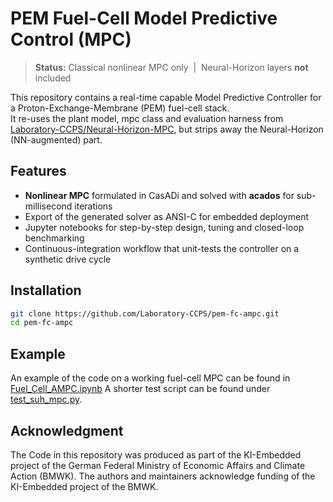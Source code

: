 # PEM Fuel-Cell Model Predictive Control (MPC)

> **Status:** Classical nonlinear MPC only &nbsp;|&nbsp; Neural-Horizon layers **not** included

This repository contains a real-time capable Model Predictive Controller for a
Proton-Exchange-Membrane (PEM) fuel-cell stack.  
It re-uses the plant model, mpc class and evaluation harness from
[Laboratory-CCPS/Neural-Horizon-MPC](https://github.com/Laboratory-CCPS/Neural-Horizon-MPC),
but strips away the Neural-Horizon (NN-augmented) part.

## Features

* **Nonlinear MPC** formulated in CasADi and solved with **acados** for sub-millisecond iterations  
* Export of the generated solver as ANSI-C for embedded deployment  
* Jupyter notebooks for step-by-step design, tuning and closed-loop
  benchmarking  
* Continuous-integration workflow that unit-tests the controller on a
  synthetic drive cycle

## Installation

```bash
git clone https://github.com/Laboratory-CCPS/pem-fc-ampc.git
cd pem-fc-ampc
```

## Example
An example of the code on a working fuel-cell MPC can be found in [Fuel_Cell_AMPC.ipynb](Fuel_Cell_AMPC.ipynb)
A shorter test script can be found under [test_suh_mpc.py](test_suh_mpc.py).

## Acknowledgment
The Code in this repository was produced as part of the KI-Embedded project of the German Federal Ministry of Economic Affairs and Climate Action (BMWK).
The authors and maintainers acknowledge funding of the KI-Embedded project of the BMWK.
